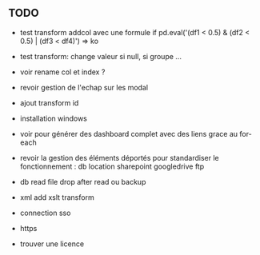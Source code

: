 
## TODO

- test transform addcol avec une formule if pd.eval('(df1 < 0.5) & (df2 < 0.5) | (df3 < df4)') => ko
- test transform: change valeur si null, si groupe ...

- voir rename col et index ?

- revoir gestion de l'echap sur les modal

- ajout transform id

- installation windows

- voir pour générer des dashboard complet avec des liens grace au for-each

- revoir la gestion des éléments déportés pour standardiser le fonctionnement : db location sharepoint googledrive ftp
- db read file drop after read ou backup

- xml add xslt transform

- connection sso
- https

- trouver une licence
